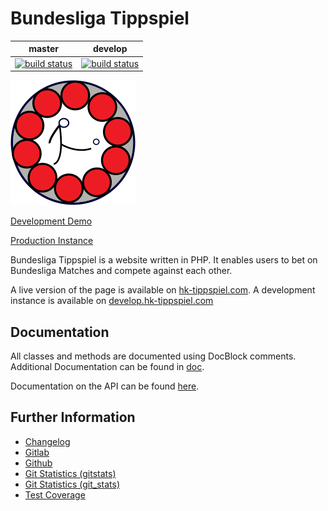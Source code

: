 # Bundesliga Tippspiel

|master|develop|
|:----:|:-----:|
|[![build status](https://gitlab.namibsun.net/namboy94/bundesliga-tippspiel/badges/master/build.svg)](https://gitlab.namibsun.net/namboy94/bundesliga-tippspiel/commits/master)|[![build status](https://gitlab.namibsun.net/namboy94/bundesliga-tippspiel/badges/develop/build.svg)](https://gitlab.namibsun.net/namboy94/bundesliga-tippspiel/commits/develop)|

![Logo](web/resources/logo/logo-readme.png)

[Development Demo](https://demo.tippspiel.krumreyh.com)

[Production Instance](https://tippspiel.krumreyh.com)

Bundesliga Tippspiel is a website written in PHP. It enables users to bet on
Bundesliga Matches and compete against each other.

A live version of the page is available on
[hk-tippspiel.com](https://hk-tippspiel.com). A development instance is available
on [develop.hk-tippspiel.com](https://develop.hk-tippspiel.com)

## Documentation

All classes and methods are documented using DocBlock comments. Additional
Documentation can be found in [doc](doc/).

Documentation on the API can be found [here](doc/APISpec.md).

## Further Information

* [Changelog](https://gitlab.namibsun.net/namboy94/bundesliga-tippspiel/raw/master/CHANGELOG)
* [Gitlab](https://gitlab.namibsun.net/namboy94/bundesliga-tippspiel)
* [Github](https://github.com/namboy94/bundesliga-tippspiel)
* [Git Statistics (gitstats)](https://gitstats.namibsun.net/gitstats/bundesliga-tippspiel/index.html)
* [Git Statistics (git_stats)](https://gitstats.namibsun.net/git_stats/bundesliga-tippspiel/index.html)
* [Test Coverage](https://coverage.namibsun.net/bundesliga-tippspiel/index.html)
